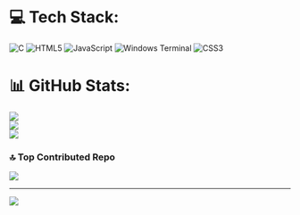 
# 💻 Tech Stack:
![C](https://img.shields.io/badge/c-%2300599C.svg?style=for-the-badge&logo=c&logoColor=white) ![HTML5](https://img.shields.io/badge/html5-%23E34F26.svg?style=for-the-badge&logo=html5&logoColor=white) ![JavaScript](https://img.shields.io/badge/javascript-%23323330.svg?style=for-the-badge&logo=javascript&logoColor=%23F7DF1E) ![Windows Terminal](https://img.shields.io/badge/Windows%20Terminal-%234D4D4D.svg?style=for-the-badge&logo=windows-terminal&logoColor=white) ![CSS3](https://img.shields.io/badge/css3-%231572B6.svg?style=for-the-badge&logo=css3&logoColor=white)
# 📊 GitHub Stats:
![](https://github-readme-stats.vercel.app/api?username=krishnakushwaha01&theme=dark&hide_border=false&include_all_commits=false&count_private=false)<br/>
![](https://github-readme-streak-stats.herokuapp.com/?user=krishnakushwaha01&theme=dark&hide_border=false)<br/>
![](https://github-readme-stats.vercel.app/api/top-langs/?username=krishnakushwaha01&theme=dark&hide_border=false&include_all_commits=false&count_private=false&layout=compact)

### 🔝 Top Contributed Repo
![](https://github-contributor-stats.vercel.app/api?username=krishnakushwaha01&limit=5&theme=dark&combine_all_yearly_contributions=true)

---
[![](https://visitcount.itsvg.in/api?id=krishnakushwaha01&icon=0&color=0)](https://visitcount.itsvg.in)

<!-- Proudly created with GPRM ( https://gprm.itsvg.in ) -->

